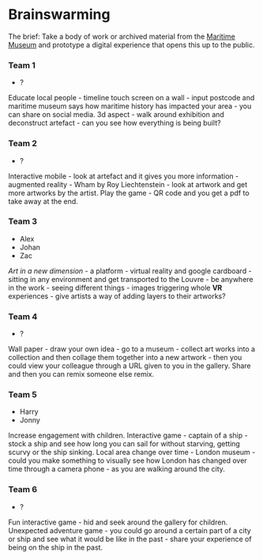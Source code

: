 # Brainswarming

The brief: Take a body of work or archived material from the [Maritime Museum](http://www.rmg.co.uk/national-maritime-museum) and prototype a digital experience that opens this up to the public.

### Team 1* ?Educate local people - timeline touch screen on a wall - input postcode and maritime museum says how maritime history has impacted your area - you can share on social media.3d aspect - walk around exhibition and deconstruct artefact - can you see how everything is being built?### Team 2* ?Interactive mobile - look at artefact and it gives you more information - augmented reality - Wham by Roy Liechtenstein - look at artwork and get more artworks by the artist.Play the game - QR code and you get a pdf to take away at the end.### Team 3* Alex* Johan
* Zac*Art in a new dimension* - a platform - virtual reality and google cardboard - sitting in any environment and get transported to the Louvre - be anywhere in the work - seeing different things - images triggering whole **VR** experiences - give artists a way of adding layers to their artworks?### Team 4* ?Wall paper - draw your own idea - go to a museum - collect art works into a collection and then collage them together into a new artwork - then you could view your colleague through a URL given to you in the gallery. Share and then you can remix someone else remix.### Team 5* Harry
* JonnyIncrease engagement with children.
Interactive game - captain of a ship - stock a ship and see how long you can sail for without starving, getting scurvy or the ship sinking.Local area change over time - London museum - could you make something to visually see how London has changed over time through a camera phone - as you are walking around the city.### Team 6* ?Fun interactive game - hid and seek around the gallery for children.Unexpected adventure game - you could go around a certain part of a city or ship and see what it would be like in the past - share your experience of being on the ship in the past.